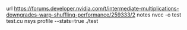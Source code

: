 url
https://forums.developer.nvidia.com/t/intermediate-multiplications-downgrades-warp-shuffling-performance/259333/2
notes
nvcc -o test test.cu
nsys profile --stats=true ./test